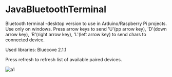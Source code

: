 # JavaBluetoothTerminal
Bluetooth terminal -desktop version to use in Arduino/Raspberry Pi projects.
Use only on windows. Press arrow keys to send 'U'(pp arrow key), 'D'(down arrow key), 'R'(right arrow key), 'L'(left arrow key) to send chars to connected device.

Used libraries: Bluecove 2.1.1

Press refresh to refresh list of available paired devices.

![a1](https://i.imgur.com/eenCPaO.png)
